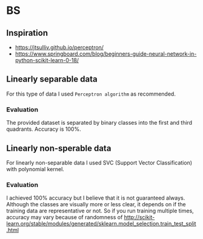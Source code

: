 # BS


## Inspiration
- https://jtsulliv.github.io/perceptron/
- https://www.springboard.com/blog/beginners-guide-neural-network-in-python-scikit-learn-0-18/


## Linearly separable data

For this type of data I used `Perceptron algorithm` as recommended. 
 

### Evaluation

The provided dataset is separated by binary classes into the first and 
third quadrants. Accuracy is 100%. 


## Linearly non-sperable data

For linearly non-separable data I used SVC (Support Vector Classification) with polynomial kernel. 


### Evaluation

I achieved 100% accuracy but I believe that it is not guaranteed always. 
Although the classes are visually more or less clear, 
it depends on if the training data are representative or not. 
So if you run training multiple times, accuracy may vary because of
randomness of http://scikit-learn.org/stable/modules/generated/sklearn.model_selection.train_test_split.html
